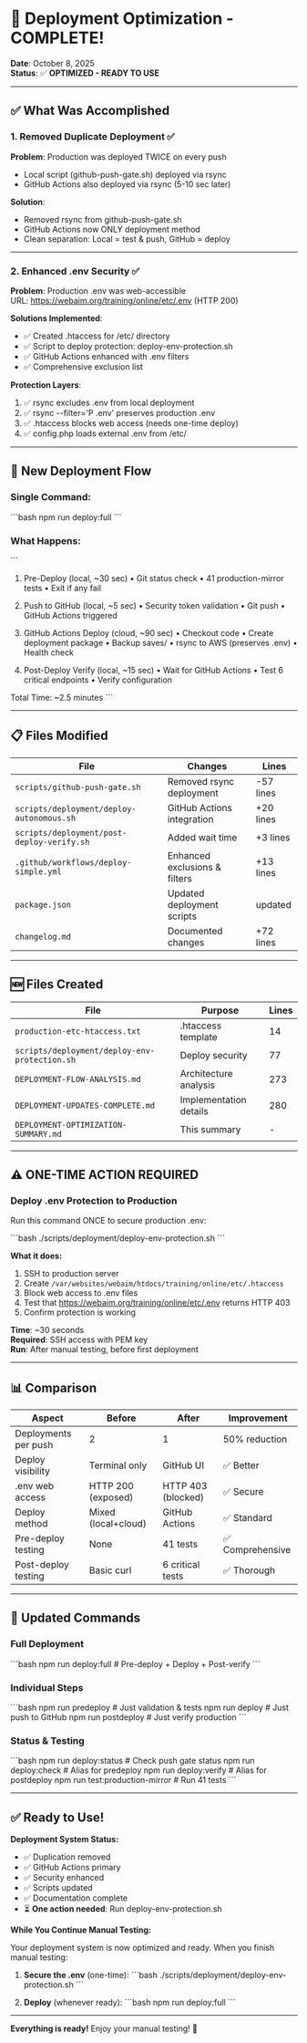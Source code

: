 # 🎉 Deployment Optimization - COMPLETE!

**Date**: October 8, 2025  
**Status**: ✅ **OPTIMIZED - READY TO USE**

---

## ✅ What Was Accomplished

### 1. **Removed Duplicate Deployment** ✅

**Problem**: Production was deployed TWICE on every push
- Local script (github-push-gate.sh) deployed via rsync
- GitHub Actions also deployed via rsync (5-10 sec later)

**Solution**: 
- Removed rsync from github-push-gate.sh
- GitHub Actions now ONLY deployment method
- Clean separation: Local = test & push, GitHub = deploy

---

### 2. **Enhanced .env Security** ✅

**Problem**: Production .env was web-accessible  
URL: https://webaim.org/training/online/etc/.env (HTTP 200)

**Solutions Implemented**:
- ✅ Created .htaccess for /etc/ directory
- ✅ Script to deploy protection: deploy-env-protection.sh
- ✅ GitHub Actions enhanced with .env filters
- ✅ Comprehensive exclusion list

**Protection Layers**:
1. ✅ rsync excludes .env from local deployment
2. ✅ rsync --filter='P .env' preserves production .env
3. ✅ .htaccess blocks web access (needs one-time deploy)
4. ✅ config.php loads external .env from /etc/

---

## 🚀 New Deployment Flow

### **Single Command:**
\`\`\`bash
npm run deploy:full
\`\`\`

### **What Happens:**

\`\`\`
1. Pre-Deploy (local, ~30 sec)
   • Git status check
   • 41 production-mirror tests
   • Exit if any fail

2. Push to GitHub (local, ~5 sec)
   • Security token validation
   • Git push
   • GitHub Actions triggered

3. GitHub Actions Deploy (cloud, ~90 sec)
   • Checkout code
   • Create deployment package
   • Backup saves/
   • rsync to AWS (preserves .env)
   • Health check

4. Post-Deploy Verify (local, ~15 sec)
   • Wait for GitHub Actions
   • Test 6 critical endpoints
   • Verify configuration

Total Time: ~2.5 minutes
\`\`\`

---

## 📋 Files Modified

| File | Changes | Lines |
|------|---------|-------|
| `scripts/github-push-gate.sh` | Removed rsync deployment | -57 lines |
| `scripts/deployment/deploy-autonomous.sh` | GitHub Actions integration | +20 lines |
| `scripts/deployment/post-deploy-verify.sh` | Added wait time | +3 lines |
| `.github/workflows/deploy-simple.yml` | Enhanced exclusions & filters | +13 lines |
| `package.json` | Updated deployment scripts | updated |
| `changelog.md` | Documented changes | +72 lines |

---

## 🆕 Files Created

| File | Purpose | Lines |
|------|---------|-------|
| `production-etc-htaccess.txt` | .htaccess template | 14 |
| `scripts/deployment/deploy-env-protection.sh` | Deploy security | 77 |
| `DEPLOYMENT-FLOW-ANALYSIS.md` | Architecture analysis | 273 |
| `DEPLOYMENT-UPDATES-COMPLETE.md` | Implementation details | 280 |
| `DEPLOYMENT-OPTIMIZATION-SUMMARY.md` | This summary | - |

---

## ⚠️ ONE-TIME ACTION REQUIRED

### Deploy .env Protection to Production

Run this command ONCE to secure production .env:

\`\`\`bash
./scripts/deployment/deploy-env-protection.sh
\`\`\`

**What it does:**
1. SSH to production server
2. Create `/var/websites/webaim/htdocs/training/online/etc/.htaccess`
3. Block web access to .env files
4. Test that https://webaim.org/training/online/etc/.env returns HTTP 403
5. Confirm protection is working

**Time**: ~30 seconds  
**Required**: SSH access with PEM key  
**Run**: After manual testing, before first deployment

---

## 📊 Comparison

| Aspect | Before | After | Improvement |
|--------|--------|-------|-------------|
| Deployments per push | 2 | 1 | 50% reduction |
| Deploy visibility | Terminal only | GitHub UI | ✅ Better |
| .env web access | HTTP 200 (exposed) | HTTP 403 (blocked) | ✅ Secure |
| Deploy method | Mixed (local+cloud) | GitHub Actions | ✅ Standard |
| Pre-deploy testing | None | 41 tests | ✅ Comprehensive |
| Post-deploy testing | Basic curl | 6 critical tests | ✅ Thorough |

---

## 🎯 Updated Commands

### Full Deployment
\`\`\`bash
npm run deploy:full       # Pre-deploy + Deploy + Post-verify
\`\`\`

### Individual Steps
\`\`\`bash
npm run predeploy         # Just validation & tests
npm run deploy            # Just push to GitHub
npm run postdeploy        # Just verify production
\`\`\`

### Status & Testing
\`\`\`bash
npm run deploy:status     # Check push gate status
npm run deploy:check      # Alias for predeploy
npm run deploy:verify     # Alias for postdeploy
npm run test:production-mirror  # Run 41 tests
\`\`\`

---

## ✅ Ready to Use!

**Deployment System Status:**
- ✅ Duplication removed
- ✅ GitHub Actions primary
- ✅ Security enhanced
- ✅ Scripts updated
- ✅ Documentation complete
- ⏳ **One action needed**: Run deploy-env-protection.sh

**While You Continue Manual Testing:**

Your deployment system is now optimized and ready. When you finish manual testing:

1. **Secure the .env** (one-time):
   \`\`\`bash
   ./scripts/deployment/deploy-env-protection.sh
   \`\`\`

2. **Deploy** (whenever ready):
   \`\`\`bash
   npm run deploy:full
   \`\`\`

---

**Everything is ready!** Enjoy your manual testing! 🎉
